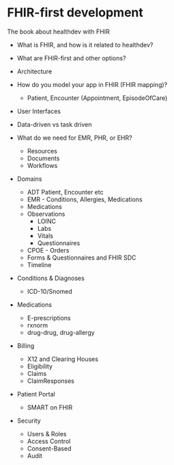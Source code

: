 # FHIR-first development

The book about healthdev with FHIR


* What is FHIR, and how is it related to healthdev?
* What are FHIR-first and other options?
* Architecture 
* How do you model your app in FHIR (FHIR mapping)?
  * Patient, Encounter (Appointment, EpisodeOfCare)
* User Interfaces
* Data-driven vs task driven
* What do we need for EMR, PHR, or EHR?
  * Resources
  * Documents
  * Workflows
* Domains
  * ADT Patient, Encounter etc
  * EMR - Conditions, Allergies, Medications
  * Medications
  * Observations
    * LOINC
    * Labs
    * Vitals
    * Questionnaires
  * CPOE - Orders
  * Forms & Questionnaires and FHIR SDC
  * Timeline
* Conditions & Diagnoses
  * ICD-10/Snomed  
* Medications
  * E-prescriptions
  * rxnorm
  * drug-drug, drug-allergy 
* Billing
  * X12 and Clearing Houses 
  * Eligibility 
  * Claims
  * ClaimResponses
* Patient Portal
  * SMART on FHIR 

* Security
  * Users & Roles
  * Access Control
  * Consent-Based
  * Audit
